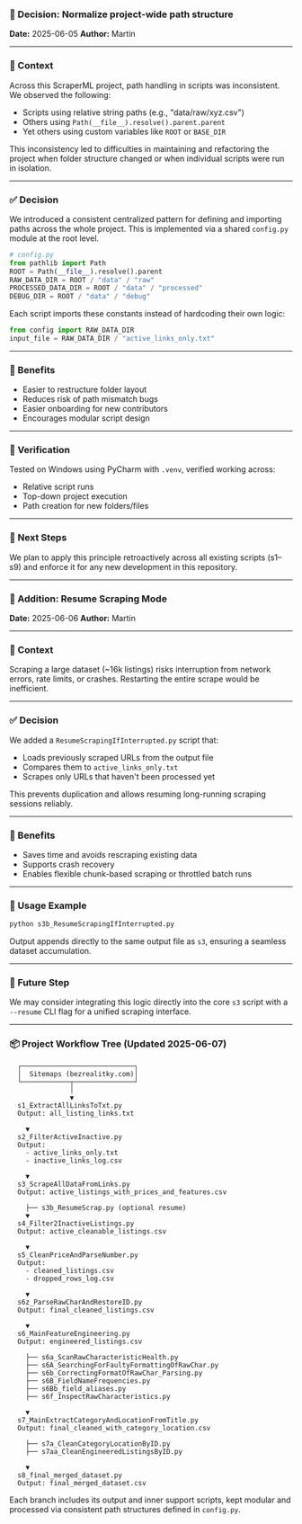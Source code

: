 ### 📄 Decision: Normalize project-wide path structure

**Date:** 2025-06-05
**Author:** Martin

---

### 🧩 Context

Across this ScraperML project, path handling in scripts was inconsistent. We observed the following:

* Scripts using relative string paths (e.g., "data/raw/xyz.csv")
* Others using `Path(__file__).resolve().parent.parent`
* Yet others using custom variables like `ROOT` or `BASE_DIR`

This inconsistency led to difficulties in maintaining and refactoring the project when folder structure changed or when individual scripts were run in isolation.

---

### ✅ Decision

We introduced a consistent centralized pattern for defining and importing paths across the whole project. This is implemented via a shared `config.py` module at the root level.

```python
# config.py
from pathlib import Path
ROOT = Path(__file__).resolve().parent
RAW_DATA_DIR = ROOT / "data" / "raw"
PROCESSED_DATA_DIR = ROOT / "data" / "processed"
DEBUG_DIR = ROOT / "data" / "debug"
```

Each script imports these constants instead of hardcoding their own logic:

```python
from config import RAW_DATA_DIR
input_file = RAW_DATA_DIR / "active_links_only.txt"
```

---

### 📌 Benefits

* Easier to restructure folder layout
* Reduces risk of path mismatch bugs
* Easier onboarding for new contributors
* Encourages modular script design

---

### 🧪 Verification

Tested on Windows using PyCharm with `.venv`, verified working across:

* Relative script runs
* Top-down project execution
* Path creation for new folders/files

---

### 🔁 Next Steps

We plan to apply this principle retroactively across all existing scripts (s1–s9) and enforce it for any new development in this repository.

---

### 📄 Addition: Resume Scraping Mode

**Date:** 2025-06-06
**Author:** Martin

---

### 🧩 Context

Scraping a large dataset (\~16k listings) risks interruption from network errors, rate limits, or crashes. Restarting the entire scrape would be inefficient.

---

### ✅ Decision

We added a `ResumeScrapingIfInterrupted.py` script that:

* Loads previously scraped URLs from the output file
* Compares them to `active_links_only.txt`
* Scrapes only URLs that haven't been processed yet

This prevents duplication and allows resuming long-running scraping sessions reliably.

---

### 📌 Benefits

* Saves time and avoids rescraping existing data
* Supports crash recovery
* Enables flexible chunk-based scraping or throttled batch runs

---

### 🔁 Usage Example

```bash
python s3b_ResumeScrapingIfInterrupted.py
```

Output appends directly to the same output file as `s3`, ensuring a seamless dataset accumulation.

---

### 🔁 Future Step

We may consider integrating this logic directly into the core `s3` script with a `--resume` CLI flag for a unified scraping interface.

---

### 📦 Project Workflow Tree (Updated 2025-06-07)

```
  ┌────────────────────────────┐
  │  Sitemaps (bezrealitky.com)│
  └────────────┬───────────────┘
               │
               ▼
  s1_ExtractAllLinksToTxt.py
  Output: all_listing_links.txt

    ▼
  s2_FilterActiveInactive.py
  Output:
    - active_links_only.txt
    - inactive_links_log.csv

    ▼
  s3_ScrapeAllDataFromLinks.py
  Output: active_listings_with_prices_and_features.csv

    ├── s3b_ResumeScrap.py (optional resume)
    ▼
  s4_Filter2InactiveListings.py
  Output: active_cleanable_listings.csv

    ▼
  s5_CleanPriceAndParseNumber.py
  Output:
    - cleaned_listings.csv
    - dropped_rows_log.csv

    ▼
  s6z_ParseRawCharAndRestoreID.py
  Output: final_cleaned_listings.csv

    ▼
  s6_MainFeatureEngineering.py
  Output: engineered_listings.csv

    ├── s6a_ScanRawCharacteristicHealth.py
    ├── s6A_SearchingForFaultyFormattingOfRawChar.py
    ├── s6b_CorrectingFormatOfRawChar_Parsing.py
    ├── s6B_FieldNameFrequencies.py
    ├── s6Bb_field_aliases.py
    ├── s6f_InspectRawCharacteristics.py

    ▼
  s7_MainExtractCategoryAndLocationFromTitle.py
  Output: final_cleaned_with_category_location.csv

    ├── s7a_CleanCategoryLocationByID.py
    ├── s7aa_CleanEngineeredListingsByID.py

    ▼
  s8_final_merged_dataset.py
  Output: final_merged_dataset.csv
```

Each branch includes its output and inner support scripts, kept modular and processed via consistent path structures defined in `config.py`.
